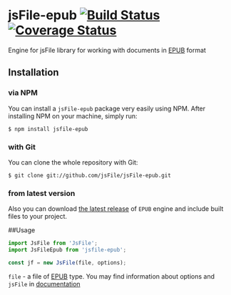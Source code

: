# jsFile-epub [![Build Status](https://secure.travis-ci.org/jsFile/jsFile-epub.png?branch=master)](https://travis-ci.org/jsFile/jsFile-epub) [![Coverage Status](https://coveralls.io/repos/jsFile/jsFile-epub/badge.svg?branch=master&service=github)](https://coveralls.io/github/jsFile/jsFile-epub?branch=master)
Engine for jsFile library for working with documents in [EPUB](https://en.wikipedia.org/wiki/EPUB) format



## Installation
### via NPM

You can install a <code>jsFile-epub</code> package very easily using NPM. After
installing NPM on your machine, simply run:
````
$ npm install jsfile-epub
````

### with Git

You can clone the whole repository with Git:
````
$ git clone git://github.com/jsFile/jsFile-epub.git
````

### from latest version

Also you can download [the latest release](https://github.com/jsFile/jsFile-epub/tree/master/dist) of `EPUB` engine and include built files to your project.


##Usage
````js
import JsFile from 'JsFile';
import JsFileEpub from 'jsfile-epub';

const jf = new JsFile(file, options);
````
`file` - a file of [EPUB](https://en.wikipedia.org/wiki/EPUB) type. You may find information about options and `jsFile` in [documentation](https://github.com/jsFile/jsFile#installation)
